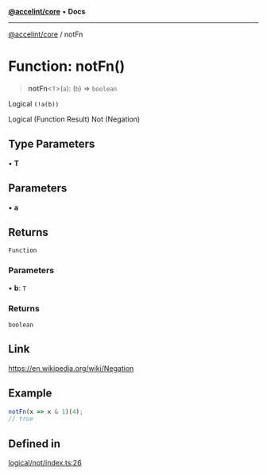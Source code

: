 [**@accelint/core**](../README.md) • **Docs**

***

[@accelint/core](../README.md) / notFn

# Function: notFn()

> **notFn**\<`T`\>(`a`): (`b`) => `boolean`

Logical `(!a(b))`

Logical (Function Result) Not (Negation)

## Type Parameters

• **T**

## Parameters

• **a**

## Returns

`Function`

### Parameters

• **b**: `T`

### Returns

`boolean`

## Link

https://en.wikipedia.org/wiki/Negation

## Example

```ts
notFn(x => x & 1)(4);
// true
```

## Defined in

[logical/not/index.ts:26](https://github.com/gohypergiant/standard-toolkit/blob/258694cea8ed8bbd956b3cf5da47c2c9debcf127/packages/core/src/logical/not/index.ts#L26)
